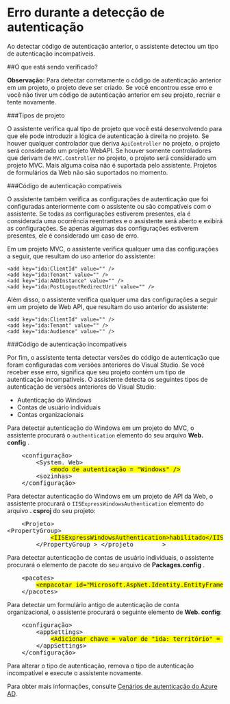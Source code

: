 <properties 
    pageTitle="Erro durante a detecção de autenticação" 
    description="O Assistente de conexão do active directory detectou um tipo de autenticação incompatível" 
    services="active-directory" 
    documentationCenter="" 
    authors="TomArcher" 
    manager="douge" 
    editor=""/>
  
<tags 
    ms.service="active-directory" 
    ms.workload="web" 
    ms.tgt_pltfrm="vs-getting-started" 
    ms.devlang="na" 
    ms.topic="article" 
    ms.date="08/15/2016" 
    ms.author="tarcher"/>

# <a name="error-during-authentication-detection"></a>Erro durante a detecção de autenticação

Ao detectar código de autenticação anterior, o assistente detectou um tipo de autenticação incompatíveis.   

##<a name="what-is-being-checked"></a>O que está sendo verificado?

**Observação:** Para detectar corretamente o código de autenticação anterior em um projeto, o projeto deve ser criado.  Se você encontrou esse erro e você não tiver um código de autenticação anterior em seu projeto, recriar e tente novamente.

###<a name="project-types"></a>Tipos de projeto

O assistente verifica qual tipo de projeto que você está desenvolvendo para que ele pode introduzir a lógica de autenticação à direita no projeto.  Se houver qualquer controlador que deriva `ApiController` no projeto, o projeto será considerado um projeto WebAPI.  Se houver somente controladores que derivam de `MVC.Controller` no projeto, o projeto será considerado um projeto MVC.  Mais alguma coisa não é suportada pelo assistente.  Projetos de formulários da Web não são suportados no momento.

###<a name="compatible-authentication-code"></a>Código de autenticação compatíveis

O assistente também verifica as configurações de autenticação que foi configuradas anteriormente com o assistente ou são compatíveis com o assistente.  Se todas as configurações estiverem presentes, ela é considerada uma ocorrência reentrantes e o assistente será aberto e exibirá as configurações.  Se apenas algumas das configurações estiverem presentes, ele é considerado um caso de erro.

Em um projeto MVC, o assistente verifica qualquer uma das configurações a seguir, que resultam do uso anterior do assistente:

    <add key="ida:ClientId" value="" />
    <add key="ida:Tenant" value="" />
    <add key="ida:AADInstance" value="" />
    <add key="ida:PostLogoutRedirectUri" value="" />

Além disso, o assistente verifica qualquer uma das configurações a seguir em um projeto de Web API, que resultam do uso anterior do assistente:

    <add key="ida:ClientId" value="" />
    <add key="ida:Tenant" value="" />
    <add key="ida:Audience" value="" />

###<a name="incompatible-authentication-code"></a>Código de autenticação incompatíveis

Por fim, o assistente tenta detectar versões do código de autenticação que foram configuradas com versões anteriores do Visual Studio. Se você receber esse erro, significa que seu projeto contém um tipo de autenticação incompatíveis. O assistente detecta os seguintes tipos de autenticação de versões anteriores do Visual Studio:

* Autenticação do Windows 
* Contas de usuário individuais 
* Contas organizacionais 
 

Para detectar autenticação do Windows em um projeto do MVC, o assistente procurará o `authentication` elemento do seu arquivo **Web. config** .

<pre>
    &lt;configuração&gt;
        &lt;System. Web&gt;
            <span style="background-color: yellow">&lt;modo de autenticação = "Windows" /&gt;</span>
        &lt;sozinhas&gt;
    &lt;/configuração&gt;
</pre>

Para detectar autenticação do Windows em um projeto de API da Web, o assistente procurará o `IISExpressWindowsAuthentication` elemento do arquivo **. csproj** do seu projeto:

<pre>
    &lt;Projeto&gt;
&lt;PropertyGroup&gt;
            <span style="background-color: yellow">&lt;IISExpressWindowsAuthentication&gt;habilitado&lt;/IISExpressWindowsAuthentication&gt;</span>
        &lt;/PropertyGroup > &lt;/projeto        &gt;
</pre>

Para detectar autenticação de contas de usuário individuais, o assistente procurará o elemento de pacote do seu arquivo de **Packages.config** .

<pre>
    &lt;pacotes&gt;
        <span style="background-color: yellow">&lt;empacotar id="Microsoft.AspNet.Identity.EntityFramework" versão = "2.1.0" targetFramework = "net45" /&gt;</span>
    &lt;/pacotes&gt;
</pre>

Para detectar um formulário antigo de autenticação de conta organizacional, o assistente procurará o seguinte elemento de **Web. config**:

<pre>
    &lt;configuração&gt;
        &lt;appSettings&gt;
            <span style="background-color: yellow">&lt;Adicionar chave = valor de "ida: território" = "* * *" /&gt;</span>
        &lt;/appSettings&gt;
    &lt;/configuração&gt;
</pre>

Para alterar o tipo de autenticação, remova o tipo de autenticação incompatível e execute o assistente novamente.

Para obter mais informações, consulte [Cenários de autenticação do Azure AD](active-directory-authentication-scenarios.md).